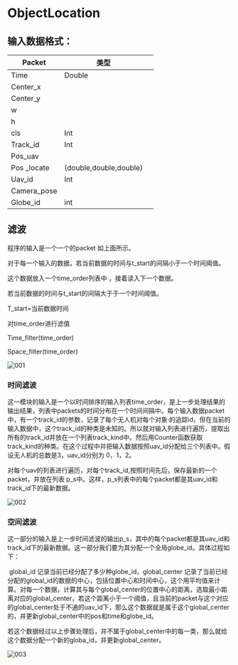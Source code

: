 # ObjectLocation



## 输入数据格式：

| Packet      | 类型                   |      |
| ----------- | ---------------------- | ---- |
| Time        | Double                 |      |
| Center_x    |                        |      |
| Center_y    |                        |      |
| w           |                        |      |
| h           |                        |      |
| cls         | Int                    |      |
| Track_id    | Int                    |      |
| Pos_uav     |                        |      |
| Pos _locate | (double,double,double) |      |
| Uav_id      | Int                    |      |
| Camera_pose |                        |      |
| Globe_id    | int                    |      |

## 滤波

 程序的输入是一个一个的packet 如上面所示。

 对于每一个输入的数据，若当前数据的时间与t_start的间隔小于一个时间阈值。

这个数据放入一个time_order列表中 ，接着读入下一个数据。

若当前数据的时间与t_start的间隔大于于一个时间阈值。

 T_start=当前数据时间

 对time_order进行滤值

 Time_filter(time_order)

   Space_filter(time_order)

![001](D:\primer\Git\figure\001.png)

 ### 时间滤波

​     这一模块的输入是一个以时间排序的输入列表time_order，是上一步处理结果的输出结果，列表中packets的时间分布在一个时间间隔中。每个输入数据packet中，有一个track_id的参数，记录了每个无人机对每个对象·的追踪id，但在当前的输入数据中，这个track_id的种类是未知的。所以就对输入列表进行遍历，提取出所有的track_id并放在一个列表track_kind中。然后用Counter函数获取track_kind的种类。在这个过程中并把输入数据按照uav_id分配给三个列表中。假设无人机的总数是3，uav_id分别为 0，1，2。

​        对每个uav的列表进行遍历，对每个track_id,按照时间先后，保存最新的一个packet，并放在列表 p_s中。这样，p_s列表中的每个packet都是其uav_id和track_id下的最新数据。

![002](D:\primer\Git\figure\002.png)

 

### 空间滤波

​       这一部分的输入是上一步时间滤波的输出p_s，其中的每个packet都是其uav_id和track_id下的最新数据。这一部分我们要为其分配一个全局globe_id。具体过程如下：

​      global_id 记录当前已经分配了多少种globe_id，global_center 记录了当前已经分配的global_id的数据的中心，包括位置中心和时间中心，这个用平均值来计算。对每一个数据，计算其与每个global_center的位置中心的距离，选取最小距离对应的global_center，若这个距离小于一个阈值，且当前的packet与这个对应的global_center处于不通的uav_id下，那么这个数据就是属于这个global_center的，并更新global_center中的pos和time和globe_id。

​      若这个数据经过以上步骤处理后，并不属于global_center中的每一类，那么就给这个数据分配一个新的globa_id，并更新global_center。

![003](D:\primer\Git\figure\003.png)

